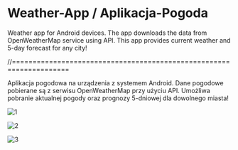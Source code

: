 # Weather-App / Aplikacja-Pogoda 

Weather app for Android devices. The app downloads the data from OpenWeatherMap service using API.
This app provides current weather and 5-day forecast for any city!

//====================================================================

Aplikacja pogodowa na urządzenia z systemem Android. Dane pogodowe pobierane są z serwisu OpenWeatherMap przy użyciu API.
Umożliwa pobranie aktualnej pogody oraz prognozy 5-dniowej dla dowolnego miasta!

![1](https://user-images.githubusercontent.com/50705161/147987331-8ae6f837-aca3-49bf-9b9c-df1441728bdf.PNG)

![2](https://user-images.githubusercontent.com/50705161/147987334-339a801d-9ca3-4199-970f-0a4c1ae16a0e.PNG)

![3](https://user-images.githubusercontent.com/50705161/147987335-d12e363d-3fa3-42f8-a7f6-a729d90d0936.PNG)

